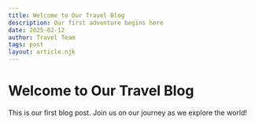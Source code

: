 ```yaml
---
title: Welcome to Our Travel Blog
description: Our first adventure begins here
date: 2025-02-12
author: Travel Team
tags: post
layout: article.njk
---
```


# Welcome to Our Travel Blog

This is our first blog post. Join us on our journey as we explore the world!
